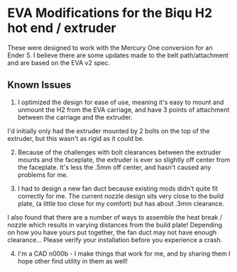 # EVA Modifications for the Biqu H2 hot end / extruder

These were designed to work with the Mercury One conversion for an Ender 5. I believe there are some updates made to the belt path/attachment and are based on the EVA v2 spec.

## Known Issues
1. I optimized the design for ease of use, meaning it's easy to mount and unmount the H2 from the EVA carriage, and have 3 points of attachment between the carriage and the extruder.

I'd initially only had the extruder mounted by 2 bolts on the top of the extruder, but this wasn't as rigid as it could be.

2. Because of the challenges with bolt clearances between the extruder mounts and the faceplate, the extruder is ever so slightly off center from the faceplate. It's less the .5mm off center, and hasn't caused any problems for me.

3. I had to design a new fan duct because existing mods didn't quite fit correctly for me. The current nozzle design sits very close to the build plate, (a little too close for my comfort) but has about .3mm clearance.

I also found that there are a number of ways to assemble the heat break / nozzle which results in varying distances from the build plate! Depending on how you have yours put together, the fan duct may not have enough clearance... Please verify your installation before you experience a crash.

4. I'm a CAD n000b - I make things that work for me, and by sharing them I hope other find utility in them as well!
